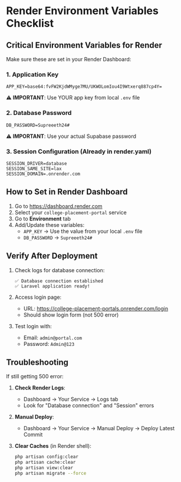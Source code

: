 # Render Environment Variables Checklist

## Critical Environment Variables for Render

Make sure these are set in your Render Dashboard:

### 1. Application Key
```
APP_KEY=base64:fvFW2KjdWMyge7MU/UKWOLomIou4I9Wtxerq887cp4Y=
```
⚠️ **IMPORTANT**: Use YOUR app key from local `.env` file

### 2. Database Password
```
DB_PASSWORD=Supreeeth24#
```
⚠️ **IMPORTANT**: Use your actual Supabase password

### 3. Session Configuration (Already in render.yaml)
```
SESSION_DRIVER=database
SESSION_SAME_SITE=lax
SESSION_DOMAIN=.onrender.com
```

## How to Set in Render Dashboard

1. Go to https://dashboard.render.com
2. Select your `college-placement-portal` service
3. Go to **Environment** tab
4. Add/Update these variables:
   - `APP_KEY` → Use the value from your local `.env` file
   - `DB_PASSWORD` → `Supreeeth24#`

## Verify After Deployment

1. Check logs for database connection:
   ```
   ✅ Database connection established
   ✅ Laravel application ready!
   ```

2. Access login page:
   - URL: https://college-placement-portals.onrender.com/login
   - Should show login form (not 500 error)

3. Test login with:
   - Email: `admin@portal.com`
   - Password: `Admin@123`

## Troubleshooting

If still getting 500 error:

1. **Check Render Logs**:
   - Dashboard → Your Service → Logs tab
   - Look for "Database connection" and "Session" errors

2. **Manual Deploy**:
   - Dashboard → Your Service → Manual Deploy → Deploy Latest Commit

3. **Clear Caches** (in Render shell):
   ```bash
   php artisan config:clear
   php artisan cache:clear
   php artisan view:clear
   php artisan migrate --force
   ```

